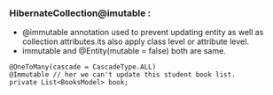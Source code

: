 ### HibernateCollection@imutable :
- @immutable annotation used to prevent updating entity as well as collection attributes.its also apply class level or attribute level.
- immutable and @Entity(mutable = false) both are same.
```
@OneToMany(cascade = CascadeType.ALL)
@Immutable // her we can't update this student book list.
private List<BooksModel> book;
```


